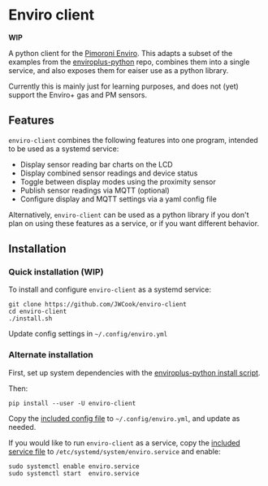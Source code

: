 # Enviro client
**WIP**

A python client for the [Pimoroni Enviro](https://shop.pimoroni.com/products/enviro?variant=31155658489939).
This adapts a subset of the examples from the
[enviroplus-python](https://github.com/pimoroni/enviroplus-python) repo, combines them into a single
service, and also exposes them for eaiser use as a python library.

Currently this is mainly just for learning purposes, and does not (yet) support the Enviro+
gas and PM sensors.

## Features
`enviro-client` combines the following features into one program, intended to be used as a systemd service:
* Display sensor reading bar charts on the LCD
* Display combined sensor readings and device status
* Toggle between display modes using the proximity sensor
* Publish sensor readings via MQTT (optional)
* Configure display and MQTT settings via a yaml config file

Alternatively, `enviro-client` can be used as a python library if you don't plan on using these
features as a service, or if you want different behavior.

## Installation

### Quick installation (WIP)
To install and configure `enviro-client` as a systemd service:
```
git clone https://github.com/JWCook/enviro-client
cd enviro-client
./install.sh
```
Update config settings in `~/.config/enviro.yml`

### Alternate installation
First, set up system dependencies with the
[enviroplus-python install script](https://github.com/pimoroni/enviroplus-python#installing).

Then:
```
pip install --user -U enviro-client
```

Copy the [included config file](https://raw.githubusercontent.com/JWCook/enviro-client/main/enviro.yml)
to `~/.config/enviro.yml`, and update as needed.

If you would like to run `enviro-client` as a service, copy the
[included service file](https://raw.githubusercontent.com/JWCook/enviro-client/main/enviro.service)
to `/etc/systemd/system/enviro.service` and enable:
```
sudo systemctl enable enviro.service
sudo systemctl start  enviro.service
```